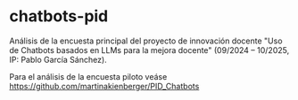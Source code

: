 # chatbots-pid

Análisis de la encuesta principal del proyecto de innovación docente "Uso de Chatbots basados en LLMs para la mejora docente" (09/2024 – 10/2025, IP: Pablo García Sánchez).

Para el análisis de la encuesta piloto veáse https://github.com/martinakienberger/PID_Chatbots 
